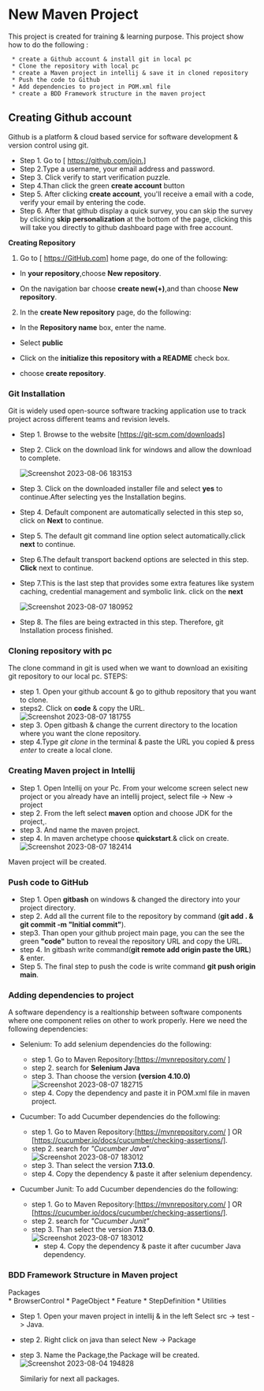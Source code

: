 # New Maven Project

This project is created for training & learning purpose.
     This project show how to do the following :
     
     * create a Github account & install git in local pc
     * Clone the repository with local pc
     * create a Maven project in intellij & save it in cloned repository
     * Push the code to Github
     * Add dependencies to project in POM.xml file
     * create a BDD Framework structure in the maven project

## Creating Github account
Github is a platform & cloud based service for software development & version control using git.

* Step 1. Go to [ https://github.com/join.]
* Step 2.Type a username, your email address and password.
* Step 3. Click verify to start verification puzzle.
* Step 4.Than click the green **create account** button
* Step 5. After clicking **create account**, you'll receive a email with a code, verify your email by entering the code.
* Step 6. After that github display a quick survey, you can skip the survey by clicking **skip personalization** at the bottom of the page, clicking this will take you directly to github dashboard page with free account.
  
**Creating Repository**
 1. Go to [ https://GitHub.com] home page, do one of the following:
  * In **your repository**,choose **New repository**.
  
  * On the navigation bar choose **create new(+)**,and than choose **New repository**.

2. In the **create New repository** page, do the following:
    
  * In the **Repository name** box, enter the name.

  * Select **public** 
  
  * Click on the **initialize this repository with a README** check box.
  
  * choose **create repository**.
    
     
### Git Installation

Git is widely used open-source software tracking application use to track project across different teams and revision levels. 

* Step 1. Browse to the website [https://git-scm.com/downloads]
* Step 2. Click on the download link for windows and allow the download to complete.
  
    ![Screenshot 2023-08-06 183153](https://github.com/tanutripathy/My-First-Repository/assets/137702596/738b7440-2064-4f1e-8a51-9c0059892749)
* Step 3. Click on the downloaded installer file and select **yes** to continue.After selecting yes the Installation begins.
* Step 4. Default component are automatically selected in this step so, click on **Next** to continue.
* Step 5. The default git command line option select automatically.click **next** to continue.
* Step 6.The default transport backend options are selected in this step. **Click** next to continue.  
* Step 7.This is the last step that provides some extra features like system caching, credential management and symbolic link. click on the **next**
  
  ![Screenshot 2023-08-07 180952](https://github.com/tanutripathy/My-First-Repository/assets/137702596/4e5df79b-6401-4749-9f58-85c4909508c3)
* Step 8. The files are being extracted in this step.
 Therefore, git Installation process
 finished.

### Cloning repository with pc

The clone command in git is used when we want to download an exisiting git repository to our local pc.
STEPS:
* step 1. Open your github account & go to github repository that you want to clone.
*  steps2. Click on **code** & copy the URL.
  ![Screenshot 2023-08-07 181755](https://github.com/tanutripathy/My-First-Repository/assets/137702596/e5531d81-4880-48f5-bee4-dfa2bacea689)
* step 3. Open gitbash & change the current directory to the location where you want the clone repository.
* step 4.Type *git clone* in the terminal & paste the URL you copied & press *enter* to create a local clone.
 
  
### Creating Maven project in Intellij

* Step 1. Open Intellij on your Pc. From your welcome screen select new project or you already have an intellij project, select file -> New -> project
* step 2. From the left select **maven** option and choose JDK for the project,.
* step 3. And name the maven project.
* step 4. In maven archetype choose **quickstart**.& click on create.  
![Screenshot 2023-08-07 182414](https://github.com/tanutripathy/My-First-Repository/assets/137702596/872a3155-f5f9-4b3d-b2a5-91d83e539976)

Maven project will be created.

### Push code to GitHub

* Step 1. Open **gitbash** on windows & changed the directory into your project directory.
 * step 2. Add all the current file to the repository by command (**git add . & git commit -m "Initial commit"**).
 * step3. Than open your github project main page, you can the see the green **"code"** button to reveal the repository URL and copy the URL.
 * step 4. In gitbash write command(**git remote add origin paste the URL**) & enter.
 * Step 5. The final step to push the code is write command **git push origin main**.

 ### Adding dependencies to project

 A software dependency is a realtionship between software components where one component relies on other to work properly. Here we need the following dependencies:
 * Selenium: To add selenium dependencies do the following:
     * step 1. Go to  Maven Repository:[https://mvnrepository.com/ ]
     * step 2. search for **Selenium Java** 
     * step 3. Than choose the version **(version 4.10.0)**
![Screenshot 2023-08-07 182715](https://github.com/tanutripathy/My-First-Repository/assets/137702596/21df569d-38dc-42cb-8f74-6c9e1e370d36)
      * step 4. Copy the dependency and paste it in POM.xml file in maven project.

 * Cucumber: To add Cucumber dependencies do the following: 
    * step 1. Go to  Maven Repository:[https://mvnrepository.com/ ] OR [https://cucumber.io/docs/cucumber/checking-assertions/].
    * step 2. search for *"Cucumber Java"*
![Screenshot 2023-08-07 183012](https://github.com/tanutripathy/My-First-Repository/assets/137702596/dec8195c-703a-4b09-9ae2-f9bc1c2b95de)
     * step 3. Than select the version **7.13.0**.
    * step 4. Copy the dependency & paste it after selenium dependency.

 * Cucumber Junit: To add Cucumber dependencies do the following: 
    * step 1. Go to  Maven Repository:[https://mvnrepository.com/ ] OR [https://cucumber.io/docs/cucumber/checking-assertions/].
   * step 2. search for *"Cucumber Junit"*
   * step 3. Than select the version **7.13.0**.
       ![Screenshot 2023-08-07 183012](https://github.com/tanutripathy/My-First-Repository/assets/137702596/b4e95f6c-81d7-41a3-9373-18c5b235e9e4)
      * step 4. Copy the dependency & paste it after cucumber Java dependency.
   
### BDD Framework Structure in Maven project

Packages     
    * BrowserControl
    * PageObject
    * Feature
    * StepDefinition
    * Utilities
    
* Step 1. Open your maven project in intellij & in the left Select src -> test -> Java.
* step 2. Right click on java than select New -> Package
 * step 3. Name the Package,the Package will be created.
![Screenshot 2023-08-04 194828](https://github.com/tanutripathy/My-First-Repository/assets/137702596/b9ac8f2b-30f1-4ca5-a88c-a94a83cbe781)

    Similariy for next all packages.
